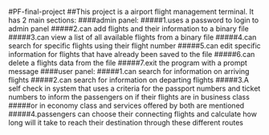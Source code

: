 #PF-final-project
##This project is a airport flight management terminal. It has 2 main sections:
####admin panel:
#####1.uses a password to login to admin panel
#####2.can add flights and their information to a binary file
#####3.can view a list of all available flights from a binary file
#####4.can search for specific flights using their flight number
#####5.can edit specific information for flights that have already been saved to the file
#####6.can delete a flights data from the file
#####7.exit the program with a prompt message
####user panel:
#####1.can search for information on arriving flights
#####2.can search for information on departing flights
#####3.A self check in system that uses a criteria for the passport numbers and ticket numbers to inform the passengers on if their flights are in business class
#####or in economy class and services offered by both are mentioned
#####4.passengers can choose their connecting flights and calculate how long will it take to reach their destination through these different routes
